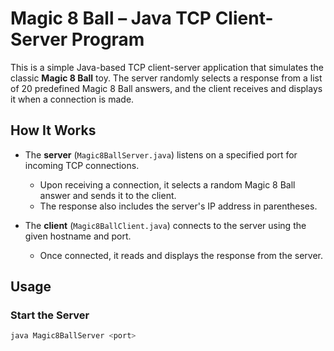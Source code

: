 # Magic 8 Ball – Java TCP Client-Server Program

This is a simple Java-based TCP client-server application that simulates the classic **Magic 8 Ball** toy. The server randomly selects a response from a list of 20 predefined Magic 8 Ball answers, and the client receives and displays it when a connection is made.

## How It Works

- The **server** (`Magic8BallServer.java`) listens on a specified port for incoming TCP connections.
  - Upon receiving a connection, it selects a random Magic 8 Ball answer and sends it to the client.
  - The response also includes the server's IP address in parentheses.
  
- The **client** (`Magic8BallClient.java`) connects to the server using the given hostname and port.
  - Once connected, it reads and displays the response from the server.

## Usage

### Start the Server

```bash
java Magic8BallServer <port>
 

